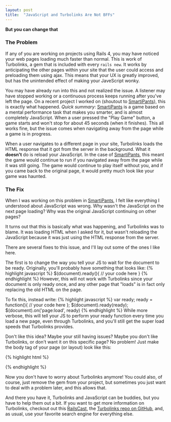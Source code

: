 ```yaml
---
layout: post
title:  "JavaScript and Turbolinks Are Not BFFs"
---
```


**But you can change that**

<h3>The Problem</h3>

If any of you are working on projects using Rails 4, you may have noticed your web pages loading much faster than normal.  This is work of Turbolinks, a gem that is included with every `rails new`.  It works by anticipating the other pages within your site that the user could access and preloading them using ajax.  This means that your UX is greatly improved, but has the unintended effect of making your JaveScript wonky.

You may have already run into this and not realized the issue.  A listener may have stopped working or a continuous process keeps running after you've left the page.  On a recent project I worked on (shoutout to [SmartiPants][smartipants]), this is exactly what happened.
*Quick summary*:  [SmartiPants][smartipants] is a game based on a mental performance task that makes you smarter, and is almost completely JavaScript.
When a user pressed the "Play Game" button, a game starts and won't stop for about 45 seconds (when it finishes).  This all works fine, but the issue comes when navigating away from the page while a game is in progress.

When a user navigates to a different page in your site, Turbolinks loads the HTML response that it got from the server in the background.  What it **doesn't** do is reload your JavaScript.  In the case of [SmartiPants][smartipants], this meant the game would continue to run if you navigated away from the page while it was still going.  The game would continue to play itself without you, and if you came back to the original page, it would pretty much look like your game was haunted.

<h3>The Fix</h3>

When I was working on this problem in [SmartiPants][smartipants], I felt like everything I understood about JavaScript was wrong.  Why wasn't the JavaScript on the next page loading? Why was the original JavaScript continuing on other pages?

It turns out that this is basically what was happening, and Turbolinks was to blame.  It was loading HTML when I asked for it, but wasn't reloading the JavaScript because it was just using the HTML response from the server.

There are several fixes to this issue, and I'll lay out some of the ones I like here.

The first is to change the way you tell your JS to wait for the document to be ready.  Originally, you'll probably have something that looks like:
{% highlight javascript %}
$(document).ready(){
  // your code here
}
{% endhighlight %}
However, this will not work with Turbolinks since your document is only ready once, and any other page that "loads" is in fact only replacing the old HTML on the page.

To fix this, instead write:
{% highlight javascript %}
var ready;
ready = function(){
  // your code here
};
$(document).ready(ready);
$(document).on('page:load', ready)
{% endhighlight %}
While more verbose, this will tell your JS to perform your ready function every time you load a new page, even through Turbolinks, and you'll still get the super load speeds that Turbolinks provides.

Don't like this idea?  Maybe your still having issues?  Maybe you don't like Turbolinks, or don't want it on this specific page?  No problem!  Just make the body tag of your page (or layout) look like this:

{% highlight html %}
<body data-no-turbolink>
  <!-- your code here -->
</body>
{% endhighlight %}

Now you don't have to worry about Turbolinks anymore!  You could also, of course, just remove the gem from your project, but sometimes you just want to deal with a problem later, and this allows that.

And there you have it, Turbolinks and JavaScript can be buddies, but you have to help them out a bit.  If you want to get more information on Turbolinks, checkout out this [RailsCast][railscast], the [Turbolinks repo on GitHub][turbolinks], and, as usual, use your favorite search engine for everything else.

[smartipants]: smartipantsgame.com
[railscast]: http://railscasts.com/episodes/390-turbolinks
[turbolinks]: https://github.com/rails/turbolinks